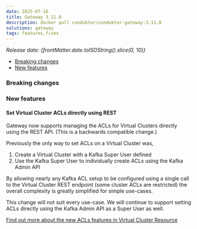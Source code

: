 ```yaml
---
date: 2025-07-16
title: Gateway 3.11.0
description: docker pull conduktor/conduktor-gateway:3.11.0
solutions: gateway
tags: features,fixes
---
```


*Release date: {frontMatter.date.toISOString().slice(0, 10)}*

- [Breaking changes](#breaking-changes)
- [New features](#new-features)

### Breaking changes

### New features

#### Set Virtual Cluster ACLs directly using REST

Gateway now supports managing the ACLs for Virtual Clusters directly using the REST API. (This is a backwards compatible change.)

Previously the only way to set ACLs on a Virtual Cluster was,
1. Create a Virtual Cluster with a Kafka Super User defined
2. Use the Kafka Super User to individually create ACLs using the Kafka Admin API

By allowing nearly any Kafka ACL setup to be configured using a single call to the Virtual Cluster REST endpoint (some cluster ACLs are restricted) the overall complexity is greatly simplified for simple use-cases.

This change will not suit every use-case. We will continue to support setting ACLs directly using the Kafka Admin API as a Super User as well.

[Find out more about the new ACLs features in Virtual Cluster Resource](/gateway/reference/resources-reference/#virtual-cluster-acls)